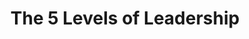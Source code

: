 ---
layout: book
title: The 5 Levels of Leadership
tagline: Proven Steps to Maximize Your Potential
authors: [John Maxwell]
amazon_url: https://www.amazon.com/Levels-Leadership-Proven-Maximize-Potential/dp/1599953633
categories: [ leadership ]
tags: [ featured, influence ]
rating: 5
ratings_count : 3436
image: https://images-na.ssl-images-amazon.com/images/I/41DGzSUtbNL.jpg
description: 
---